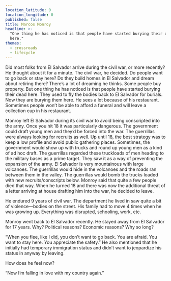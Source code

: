 ```yaml
---
location_latitude: 0
location_longitude: 0
published: false
title: Marcos Monroy
headline: >-
  "One thing he has noticed is that people have started burying their dead
  here."
themes:
  - crossroads
  - lifecycle
---
```

Did most folks from El Salvador arrive during the civil war, or more recently? He thought about it for a minute. The civil war, he decided. Do people want to go back or stay here? Do they build homes in El Salvador and dream about retiring there? There’s a lot of dreaming he thinks. Some people buy property. But one thing he has noticed is that people have started burying their dead here. They used to fly the bodies back to El Salvador for burials. Now they are burying them here. He sees a lot because of his restaurant. Sometimes people won’t be able to afford a funeral and will leave a collection cup in his restaurant.  

Monroy left El Salvador during its civil war to avoid being conscripted into the army. Once you hit 18 it was particularly dangerous. The government could draft young men and they’d be forced into the war. The guerrillas were always looking for recruits as well. Up until 18, the best strategy was to keep a low profile and avoid public gathering places.  Sometimes, the government would show up with trucks and round up young men as a kind of ad hoc draft.  The guerrillas regarded these truckloads of men heading to the military bases as a prime target. They saw it as a way of preventing the expansion of the army. El Salvador is very mountainous with large volcanoes. The guerrillas would hide in the volcanoes and the roads ran between them in the valley. The guerrillas would bomb the trucks loaded with new recruits/conscripts below. Monroy said that quite a few people died that way.  When he turned 18 and there was now the additional threat of a letter arriving at house drafting him into the war, he decided to leave.  

He endured 9 years of civil war. The department he lived in saw quite a bit of violence—bodies on the street. His family had to move 4 times when he was growing up. Everything was disrupted, schooling, work, etc.  

Monroy went back to El Salvador recently. He stayed away from El Salvador for 17 years. Why? Political reasons? Economic reasons? Why so long?   

 “When you flee, like I did, you don’t want to go back. You are afraid. You want to stay here. You appreciate the safety.”  He also mentioned that he initially had temporary immigration status and didn’t want to jeopardize his status in anyway by leaving.  

How does he feel now?   

“Now I’m falling in love with my country again.”
